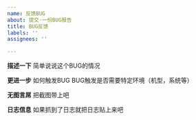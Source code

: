 ```yaml
---
name: 反馈BUG
about: 提交·一份BUG报告
title: BUG反馈
labels: ''
assignees: ''

---
```


**描述一下**
简单说说这个BUG的情况

**更进一步**
如何触发BUG
BUG触发是否需要特定环境（机型，系统等）

**无图言屌**
把截图带上吧

**日志信息**
如果抓到了日志就把日志贴上来吧
